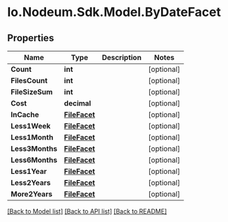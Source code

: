 # Io.Nodeum.Sdk.Model.ByDateFacet
## Properties

Name | Type | Description | Notes
------------ | ------------- | ------------- | -------------
**Count** | **int** |  | [optional] 
**FilesCount** | **int** |  | [optional] 
**FileSizeSum** | **int** |  | [optional] 
**Cost** | **decimal** |  | [optional] 
**InCache** | [**FileFacet**](FileFacet.md) |  | [optional] 
**Less1Week** | [**FileFacet**](FileFacet.md) |  | [optional] 
**Less1Month** | [**FileFacet**](FileFacet.md) |  | [optional] 
**Less3Months** | [**FileFacet**](FileFacet.md) |  | [optional] 
**Less6Months** | [**FileFacet**](FileFacet.md) |  | [optional] 
**Less1Year** | [**FileFacet**](FileFacet.md) |  | [optional] 
**Less2Years** | [**FileFacet**](FileFacet.md) |  | [optional] 
**More2Years** | [**FileFacet**](FileFacet.md) |  | [optional] 

[[Back to Model list]](../README.md#documentation-for-models) [[Back to API list]](../README.md#documentation-for-api-endpoints) [[Back to README]](../README.md)


